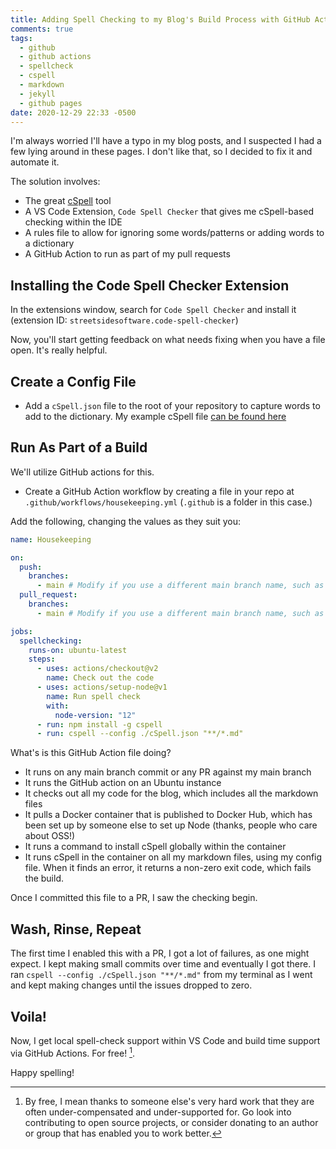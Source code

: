 ```yaml
---
title: Adding Spell Checking to my Blog's Build Process with GitHub Actions and cSpell
comments: true
tags:
  - github
  - github actions
  - spellcheck
  - cspell
  - markdown
  - jekyll
  - github pages
date: 2020-12-29 22:33 -0500
---
```

I'm always worried I'll have a typo in my blog posts, and I suspected I had a few lying around in these pages. I don't like that, so I decided to fix it and automate it.

The solution involves:

- The great [cSpell](https://github.com/streetsidesoftware/cspell) tool
- A VS Code Extension, `Code Spell Checker` that gives me cSpell-based checking within the IDE
- A rules file to allow for ignoring some words/patterns or adding words to a dictionary
- A GitHub Action to run as part of my pull requests

## Installing the Code Spell Checker Extension

In the extensions window, search for `Code Spell Checker` and install it (extension ID: `streetsidesoftware.code-spell-checker`)

Now, you'll start getting feedback on what needs fixing when you have a file open. It's really helpful.

## Create a Config File

- Add a `cSpell.json` file to the root of your repository to capture words to add to the dictionary. My example cSpell file [can be found here](https://github.com/SeanKilleen/seankilleen.github.io/blob/main/cSpell.json)

## Run As Part of a Build

We'll utilize GitHub actions for this.

- Create a GitHub Action workflow by creating a file in your repo at `.github/workflows/housekeeping.yml` (`.github` is a folder in this case.)

Add the following, changing the values as they suit you:

```yaml
name: Housekeeping

on:
  push:
    branches:
      - main # Modify if you use a different main branch name, such as the legacy "master" name.
  pull_request:
    branches:
      - main # Modify if you use a different main branch name, such as the legacy "master" name.

jobs:
  spellchecking:
    runs-on: ubuntu-latest
    steps:
      - uses: actions/checkout@v2
        name: Check out the code
      - uses: actions/setup-node@v1
        name: Run spell check
        with:
          node-version: "12"
      - run: npm install -g cspell
      - run: cspell --config ./cSpell.json "**/*.md"
```

What's is this GitHub Action file doing?

- It runs on any main branch commit or any PR against my main branch
- It runs the GitHub action on an Ubuntu instance
- It checks out all my code for the blog, which includes all the markdown files
- It pulls a Docker container that is published to Docker Hub, which has been set up by someone else to set up Node (thanks, people who care about OSS!)
- It runs a command to install cSpell globally within the container
- It runs cSpell in the container on all my markdown files, using my config file. When it finds an error, it returns a non-zero exit code, which fails the build.

Once I committed this file to a PR, I saw the checking begin.

## Wash, Rinse, Repeat

The first time I enabled this with a PR, I got a lot of failures, as one might expect. I kept making small commits over time and eventually I got there. I ran `cspell --config ./cSpell.json "**/*.md"` from my terminal as I went and kept making changes until the issues dropped to zero.

## Voila!

Now, I get local spell-check support within VS Code and build time support via GitHub Actions. For free! [^1].

Happy spelling!

[^1]: By free, I mean thanks to someone else's very hard work that they are often under-compensated and under-supported for. Go look into contributing to open source projects, or consider donating to an author or group that has enabled you to work better.
